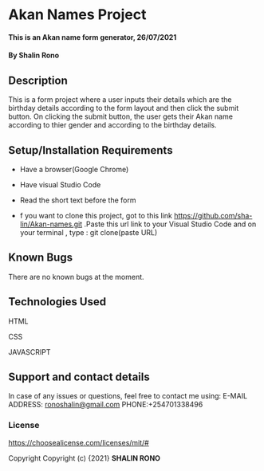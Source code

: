# Akan Names Project
#### This is an Akan name form generator, 26/07/2021
#### By **Shalin Rono**
## Description
This is a form project where a user inputs their details which are the birthday details according to the form layout and then click the submit button. On clicking the submit button, the user gets their Akan name according to thier gender and according to the birthday details.
## Setup/Installation Requirements
* Have a browser(Google Chrome)

* Have visual Studio Code

* Read the short text before the form

* f you want to clone this project, got to this link https://github.com/sha-lin/Akan-names.git .Paste this url link to your Visual Studio Code and on your terminal , type : git clone(paste URL)




## Known Bugs
There are no known bugs at the moment.
## Technologies Used
HTML

CSS

JAVASCRIPT

## Support and contact details
In case of any issues or questions, feel free to contact me using: 
E-MAIL ADDRESS: ronoshalin@gmail.com
PHONE:+254701338496
### License
https://choosealicense.com/licenses/mit/#

Copyright
Copyright (c) {2021} **SHALIN RONO**

